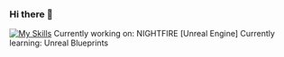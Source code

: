 ### Hi there 👋
[![My Skills](https://skillicons.dev/icons?i=py,cs,discord,dotnet,unreal)](https://skillicons.dev)
Currently working on: NIGHTFIRE [Unreal Engine]
Currently learning: Unreal Blueprints


<!--
**brokedev/brokedev** is a ✨ _special_ ✨ repository because its `README.md` (this file) appears on your GitHub profile.

Here are some ideas to get you started:

- 🔭 I’m currently working on ...
- 🌱 I’m currently learning ...
- 👯 I’m looking to collaborate on ...
- 🤔 I’m looking for help with ...
- 💬 Ask me about ...
- 📫 How to reach me: ...
- 😄 Pronouns: ...
- ⚡ Fun fact: ...
-->
